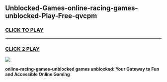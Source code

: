 
## Unblocked-Games-online-racing-games-unblocked-Play-Free-qvcpm
<h3>
<a href="https://premium76.site?title=online-racing-games-unblocked&ref=23A">CLICK TO PLAY</a></h3>
<hr>

<h3>
<a href="https://premium76.site?title=online-racing-games-unblocked&ref=23A">CLICK 2 PLAY</a>
  
</h3>

<a href="https://premium76.site?title=online-racing-games-unblocked&ref=23A"><img src="https://clearcache.store/games.png"></a>


**online-racing-games-unblocked games unblocked: Your Gateway to Fun and Accessible Online Gaming**
